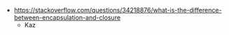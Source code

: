 * https://stackoverflow.com/questions/34218876/what-is-the-difference-between-encapsulation-and-closure
  * Kaz
